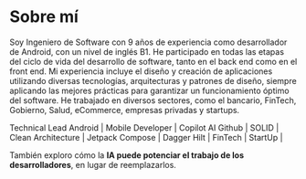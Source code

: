 # Sobre mí

Soy Ingeniero de Software con 9 años de experiencia como desarrollador de Android, con un nivel de inglés B1. He participado en todas las etapas del ciclo de vida del desarrollo de software, tanto en el back end como en el front end. Mi experiencia incluye el diseño y creación de aplicaciones utilizando diversas tecnologías, arquitecturas y patrones de diseño, siempre aplicando las mejores prácticas para garantizar un funcionamiento óptimo del software. He trabajado en diversos sectores, como el bancario, FinTech, Gobierno, Salud, eCommerce, empresas privadas y startups.

Technical Lead Android | Mobile Developer | Copilot AI Github | SOLID | Clean Architecture | Jetpack Compose | Dagger Hilt | FinTech | StartUp |

También exploro cómo la **IA puede potenciar el trabajo de los desarrolladores**, en lugar de reemplazarlos.
